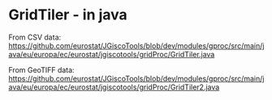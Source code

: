 # GridTiler - in java

From CSV data:
https://github.com/eurostat/JGiscoTools/blob/dev/modules/gproc/src/main/java/eu/europa/ec/eurostat/jgiscotools/gridProc/GridTiler.java

From GeoTIFF data:
https://github.com/eurostat/JGiscoTools/blob/dev/modules/gproc/src/main/java/eu/europa/ec/eurostat/jgiscotools/gridProc/GridTiler2.java
